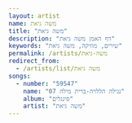 ```yaml
---
layout: artist
name: משה גיאת
title: "משה גיאת"
description: "דף האמן משה גיאת"
keywords: "שירים, מוזיקה, משה גיאת"
permalink: /artists/משה-גיאת
redirect_from:
  - /artists/list/משה גיאת
songs:
  - number: "59547"
    name: "07 נגילה הללויה-ברית מילה"
    album: "סינגלים"
    artist: "משה גיאת"
---
```

